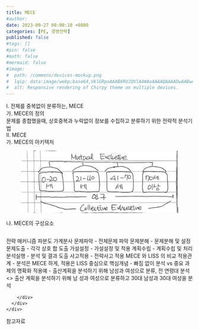 ```yaml
---
title: MECE
#author: 
date: 2023-09-27 00:00:10 +0800
categories: [PE, 경영전략]
published: false
#tags: []
#pin: false
#math: false
#mermaid: false
#image:
#  path: /commons/devices-mockup.png
#  lqip: data:image/webp;base64,UklGRpoAAABXRUJQVlA4WAoAAAAQAAAADwAABwAAQUxQSDIAAAARL0AmbZurmr57yyIiqE8oiG0bejIYEQTgqiDA9vqnsUSI6H+oAERp2HZ65qP/VIAWAFZQOCBCAAAA8AEAnQEqEAAIAAVAfCWkAALp8sF8rgRgAP7o9FDvMCkMde9PK7euH5M1m6VWoDXf2FkP3BqV0ZYbO6NA/VFIAAAA
#  alt: Responsive rendering of Chirpy theme on multiple devices.
---
```


<div class="post-wrap">
  <div class="para">
    <div class="para-title">
      I. 전체를 중복없이 분류하는, MECE
    </div>
    <div class="para-cntnt">
      <div class="para">
        <div class="para-title">
          가. MECE의 정의
        </div>
        <div class="para-cntnt">
            문제를 종합했을때, 상호중복과 누락없이 정보를 수집하고 분류하기 위한 전략적 분석기법
        </div>
      </div>
    </div>
  </div>
  
  <div class="para">
    <div class="para-title">
      II. MECE
    </div>
    <div class="para-cntnt">
      <div class="para">
        <div class="para-title">
          가. MECE의 아키텍처
        </div>
        <div class="para-cntnt">
          <figure class="post-figure">
            <img src="/assets/img/posts/MECE.png" alt="MECE">
<!--            <figcaption>Source: Unveiling the Metaverse: Exploring Emerging Trends, Multifaceted Perspectives, and Future Challenges</figcaption>-->
          </figure>
        </div>
      </div>
      <div class="para">
        <div class="para-title">
          나. MECE의 구성요소
        </div>
        <div class="para-cntnt">
          <table class="post-table">
          </table>
          전략 매커니즘 파분도 가계분사
  문제파악 - 전체문제 파악
  문제분해 - 문제분해 및 설정
  문제도출 - 각각 상호 합 도출
  가설설정 - 가설설정 및 적용
  계획수립 - 계획수립 및 처리
  분석실행 - 분석 및 결과 도출
  사고적용 - 전략사고 적용
MECE 와 LISS 의 비교
  적용관계 - 분석은 MECE 하게, 적용은 LISS 중심으로
  핵심개념 - 빠짐 없이 분석 vs 중요 과제의 명확화
  적용예 - 출산계획을 분석하기 위해 남성과 여성으로 분류, 전 연령대 분석 &lt;&gt; 출산 계획을 분석하기 위해 남
성과 여성으로 분류하고 30대 남성과 30대 여성을 분석

        </div>
      </div>
    </div>
  </div>

  <div class="refr-wrap">
    <div class="refr-title">
        참고자료
    </div>
    <ol class="refr-list">
    <!--    <li>(나현식, 최대선) <a target="_blank" href="https://scienceon.kisti.re.kr/commons/util/originalView.do?cn=JAKO202225948430499&oCn=JAKO202225948430499&dbt=JAKO&journal=NJOU00291864">메타버스 보안 위협 요소 및 대응 방안 검토</a></li>-->
    <!--    <li>(M. Uddin, S. Manickam, H. Ullah, M. Obaidat and A. Dandoush) <a target="_blank" href="https://ieeexplore.ieee.org/abstract/document/10138386">Unveiling the Metaverse: Exploring Emerging Trends, Multifaceted Perspectives, and Future Challenges</a></li>-->
    </ol>
  </div>
</div>

